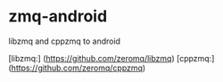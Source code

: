 # zmq-android
libzmq and cppzmq to android

[libzmq:] (https://github.com/zeromq/libzmq)
[cppzmq:] (https://github.com/zeromq/cppzmq)
